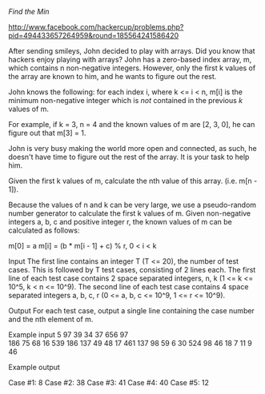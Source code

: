 *Find the Min*

http://www.facebook.com/hackercup/problems.php?pid=494433657264959&round=185564241586420

After sending smileys, John decided to play with arrays. Did you know that hackers enjoy playing with arrays? John has a zero-based index array, m, which contains n non-negative integers. However, only the first k values of the array are known to him, and he wants to figure out the rest.

John knows the following: for each index i, where k <= i < n, m[i] is the minimum non-negative integer which is *not* contained in the previous *k* values of m.

For example, if k = 3, n = 4 and the known values of m are [2, 3, 0], he can figure out that m[3] = 1.

John is very busy making the world more open and connected, as such, he doesn't have time to figure out the rest of the array. It is your task to help him.

Given the first k values of m, calculate the nth value of this array. (i.e. m[n - 1]).

Because the values of n and k can be very large, we use a pseudo-random number generator to calculate the first k values of m. Given non-negative integers a, b, c and positive integer r, the known values of m can be calculated as follows:

m[0] = a
m[i] = (b * m[i - 1] + c) % r, 0 < i < k

Input
The first line contains an integer T (T <= 20), the number of test cases.
This is followed by T test cases, consisting of 2 lines each.
The first line of each test case contains 2 space separated integers, n, k (1 <= k <= 10^5, k < n <= 10^9).
The second line of each test case contains 4 space separated integers a, b, c, r (0 <= a, b, c <= 10^9, 1 <= r <= 10^9).

Output
For each test case, output a single line containing the case number and the nth element of m.

Example input
5
97 39
34 37 656 97      
186 75
68 16 539 186
137 49
48 17 461 137
98 59
6 30 524 98
46 18
7 11 9 46

Example output

Case #1: 8
Case #2: 38
Case #3: 41
Case #4: 40
Case #5: 12